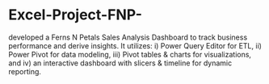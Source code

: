 # Excel-Project-FNP-
 developed a Ferns N Petals Sales Analysis Dashboard to track business performance and derive insights. It utilizes: i) Power Query Editor for ETL, ii) Power Pivot for data modeling, iii) Pivot tables &amp; charts for visualizations, and iv) an interactive dashboard with slicers &amp; timeline for dynamic reporting.
